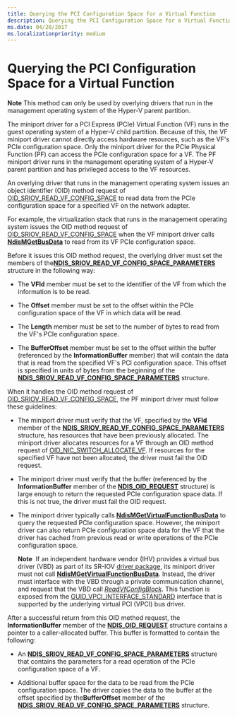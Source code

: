 ```yaml
---
title: Querying the PCI Configuration Space for a Virtual Function
description: Querying the PCI Configuration Space for a Virtual Function
ms.date: 04/20/2017
ms.localizationpriority: medium
---
```


# Querying the PCI Configuration Space for a Virtual Function

**Note** This method can only be used by overlying drivers that run in the management operating system of the Hyper-V parent partition.

The miniport driver for a PCI Express (PCIe) Virtual Function (VF) runs in the guest operating system of a Hyper-V child partition. Because of this, the VF miniport driver cannot directly access hardware resources, such as the VF's PCIe configuration space. Only the miniport driver for the PCIe Physical Function (PF) can access the PCIe configuration space for a VF. The PF miniport driver runs in the management operating system of a Hyper-V parent partition and has privileged access to the VF resources.

An overlying driver that runs in the management operating system issues an object identifier (OID) method request of [OID\_SRIOV\_READ\_VF\_CONFIG\_SPACE](./oid-sriov-read-vf-config-space.md) to read data from the PCIe configuration space for a specified VF on the network adapter.

For example, the virtualization stack that runs in the management operating system issues the OID method request of [OID\_SRIOV\_READ\_VF\_CONFIG\_SPACE](./oid-sriov-read-vf-config-space.md) when the VF miniport driver calls [**NdisMGetBusData**](/windows-hardware/drivers/ddi/ndis/nf-ndis-ndismgetbusdata) to read from its VF PCIe configuration space.

Before it issues this OID method request, the overlying driver must set the members of the[**NDIS\_SRIOV\_READ\_VF\_CONFIG\_SPACE\_PARAMETERS**](/windows-hardware/drivers/ddi/ntddndis/ns-ntddndis-_ndis_sriov_read_vf_config_space_parameters) structure in the following way:

-   The **VFId** member must be set to the identifier of the VF from which the information is to be read.

-   The **Offset** member must be set to the offset within the PCIe configuration space of the VF in which data will be read.

-   The **Length** member must be set to the number of bytes to read from the VF's PCIe configuration space.

-   The **BufferOffset** member must be set to the offset within the buffer (referenced by the **InformationBuffer** member) that will contain the data that is read from the specified VF's PCI configuration space. This offset is specified in units of bytes from the beginning of the [**NDIS\_SRIOV\_READ\_VF\_CONFIG\_SPACE\_PARAMETERS**](/windows-hardware/drivers/ddi/ntddndis/ns-ntddndis-_ndis_sriov_read_vf_config_space_parameters) structure.

When it handles the OID method request of [OID\_SRIOV\_READ\_VF\_CONFIG\_SPACE](./oid-sriov-read-vf-config-space.md), the PF miniport driver must follow these guidelines:

-   The miniport driver must verify that the VF, specified by the **VFId** member of the [**NDIS\_SRIOV\_READ\_VF\_CONFIG\_SPACE\_PARAMETERS**](/windows-hardware/drivers/ddi/ntddndis/ns-ntddndis-_ndis_sriov_read_vf_config_space_parameters) structure, has resources that have been previously allocated. The miniport driver allocates resources for a VF through an OID method request of [OID\_NIC\_SWITCH\_ALLOCATE\_VF](./oid-nic-switch-allocate-vf.md). If resources for the specified VF have not been allocated, the driver must fail the OID request.

-   The miniport driver must verify that the buffer (referenced by the **InformationBuffer** member of the [**NDIS\_OID\_REQUEST**](/windows-hardware/drivers/ddi/oidrequest/ns-oidrequest-ndis_oid_request) structure) is large enough to return the requested PCIe configuration space data. If this is not true, the driver must fail the OID request.
-   The miniport driver typically calls [**NdisMGetVirtualFunctionBusData**](/windows-hardware/drivers/ddi/ndis/nf-ndis-ndismgetvirtualfunctionbusdata) to query the requested PCIe configuration space. However, the miniport driver can also return PCIe configuration space data for the VF that the driver has cached from previous read or write operations of the PCIe configuration space.

    **Note**  If an independent hardware vendor (IHV) provides a virtual bus driver (VBD) as part of its SR-IOV [driver package](../install/driver-packages.md), its miniport driver must not call [**NdisMGetVirtualFunctionBusData**](/windows-hardware/drivers/ddi/ndis/nf-ndis-ndismgetvirtualfunctionbusdata). Instead, the driver must interface with the VBD through a private communication channel, and request that the VBD call [*ReadVfConfigBlock*](/previous-versions/windows/hardware/drivers/hh439637(v=vs.85)). This function is exposed from the [GUID\_VPCI\_INTERFACE\_STANDARD](https://msdn.microsoft.com/library/windows/hardware/hh451146) interface that is supported by the underlying virtual PCI (VPCI) bus driver.

     

After a successful return from this OID method request, the **InformationBuffer** member of the [**NDIS\_OID\_REQUEST**](/windows-hardware/drivers/ddi/oidrequest/ns-oidrequest-ndis_oid_request) structure contains a pointer to a caller-allocated buffer. This buffer is formatted to contain the following:

-   An [**NDIS\_SRIOV\_READ\_VF\_CONFIG\_SPACE\_PARAMETERS**](/windows-hardware/drivers/ddi/ntddndis/ns-ntddndis-_ndis_sriov_read_vf_config_space_parameters) structure that contains the parameters for a read operation of the PCIe configuration space of a VF.

-   Additional buffer space for the data to be read from the PCIe configuration space. The driver copies the data to the buffer at the offset specified by the**BufferOffset** member of the [**NDIS\_SRIOV\_READ\_VF\_CONFIG\_SPACE\_PARAMETERS**](/windows-hardware/drivers/ddi/ntddndis/ns-ntddndis-_ndis_sriov_read_vf_config_space_parameters) structure.

 

